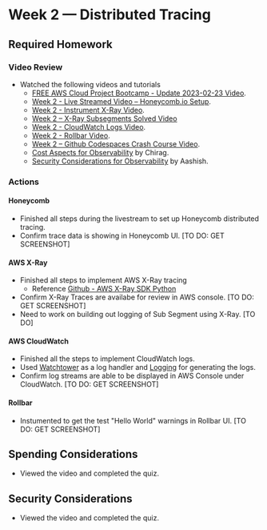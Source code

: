 # Week 2 — Distributed Tracing

## Required Homework

### Video Review
* Watched the following videos and tutorials
  * [FREE AWS Cloud Project Bootcamp - Update 2023-02-23 Video](https://youtu.be/gQxzMvk6BzM).
  * [Week 2 - Live Streamed Video – Honeycomb.io Setup](https://www.youtube.com/live/2GD9xCzRId4?feature=share).
  * [Week 2 - Instrument X-Ray Video](https://youtu.be/n2DTsuBrD_A).
  * [Week 2 – X-Ray Subsegments Solved Video](https://youtu.be/4SGTW0Db5y0)
  * [Week 2 - CloudWatch Logs Video](https://youtu.be/ipdFizZjOF4).
  * [Week 2 - Rollbar Video](https://youtu.be/xMBDAb5SEU4).
  * [Week 2 – Github Codespaces Crash Course Video](https://youtu.be/L9KKBXgKopA).
  * [Cost Aspects for Observability](https://www.youtube.com/watch?v=2W3KeqCjtDY) by Chirag.
  * [Security Considerations for Observability](https://youtu.be/bOf4ITxAcXc) by Aashish.

### Actions

#### Honeycomb

* Finished all steps during the livestream to set up Honeycomb distributed tracing.
* Confirm trace data is showing in Honeycomb UI. [TO DO: GET SCREENSHOT]

#### AWS X-Ray

* Finished all steps to implement AWS X-Ray tracing
  * Reference [Github - AWS X-Ray SDK Python](https://github.com/aws/aws-xray-sdk-python)
* Confirm X-Ray Traces are availabe for review in AWS console. [TO DO: GET SCREENSHOT]
* Need to work on building out logging of Sub Segment using X-Ray. [TO DO]

#### AWS CloudWatch

* Finished all the steps to implement CloudWatch logs.
* Used [Watchtower](https://pypi.org/project/watchtower/) as a log handler and [Logging](https://docs.python.org/3/library/logging.html) for generating the logs.
* Confirm log streams are able to be displayed in AWS Console under CloudWatch. [TO DO: GET SCREENSHOT]

#### Rollbar

* Instumented to get the test "Hello World" warnings in Rollbar UI. [TO DO: GET SCREENSHOT]

## Spending Considerations
* Viewed the video and completed the quiz.

## Security Considerations
* Viewed the video and completed the quiz.
